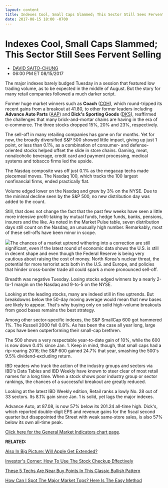 ```yaml
---
layout: content
title: Indexes Cool, Small Caps Slammed; This Sector Still Sees Fervent Selling
date: 2017-08-15 18:00 -0700
---
```



Indexes Cool, Small Caps Slammed; This Sector Still Sees Fervent Selling
=========================================================================




* [DAVID SAITO-CHUNG](https://www.investors.com/author/chungd/ "Posts by DAVID SAITO-CHUNG")
* 06:00 PM ET 08/15/2017




The major indexes barely budged Tuesday in a session that featured low trading volume, as to be expected in the middle of August. But the story for many retail companies followed a much darker script.




Former huge market winners such as **Coach** ([COH](https://research.investors.com/quote.aspx?symbol=COH)), which round-tripped its recent gains from a breakout at 41.80, to other former leaders including **Advance Auto Parts** ([AAP](https://research.investors.com/quote.aspx?symbol=AAP)) and **Dick's Sporting Goods** ([DKS](https://research.investors.com/quote.aspx?symbol=DKS)), reaffirmed the challenges that many brick-and-mortar chains are having in the era of e-commerce. The three stocks dropped 15%, 20% and 23%, respectively.


The sell-off in many retailing companies has gone on for months. Yet for now, the broadly diversified S&P 500 showed little impact, giving up just 1 point, or less than 0.1%, as a combination of consumer- and defense-oriented stocks helped offset the slide in store chains. Gaming, meat, nonalcoholic beverage, credit card and payment processing, medical systems and tobacco firms led the upside.


The Nasdaq composite was off just 0.1% as the megacap techs made piecemeal moves. The Nasdaq 100, which tracks the 100 largest nonfinancial firms, ended practically flat.


Volume edged lower on the Nasdaq and grew by 3% on the NYSE. Due to the minimal decline seen by the S&P 500, no new distribution day was added to the count.


Still, that does not change the fact that the past few weeks have seen a little more intensive profit-taking by mutual funds, hedge funds, banks, pensions, insurers and the like. As noted in the Market Pulse table, seven distribution days still count on the Nasdaq, an unusually high number. Remarkably, most of these sell-offs have been minor in scope.


![](https://www.investors.com/wp-content/uploads/2017/08/MP081517-182x300.png)The chances of a market uptrend withering into a correction are still significant, even if the latest round of economic data shows the U.S. is still in decent shape and even though the Federal Reserve is being very cautious about raising the cost of money. North Korea's nuclear threat, the potential for more terrorist acts both in the U.S. and Europe, and policies that hinder cross-border trade all could spark a more pronounced sell-off.


Breadth was negative Tuesday. Losing stocks edged winners by a nearly 2-to-1 margin on the Nasdaq and 9-to-5 on the NYSE.


Looking at the leading stocks, many are indeed still in fine uptrends. But breakdowns below the 50-day moving average would mean that new bases are likely to appear. That's why buying only on solid high-volume breakouts from good bases remains the best strategy.


Among other sector-specific indexes, the S&P SmallCap 600 got hammered 1%. The Russell 2000 fell 0.8%. As has been the case all year long, large caps have been outperforming their small-cap brethren.


The 500 shows a very respectable year-to-date gain of 10%, while the 600 is now down 0.4% since Jan. 1. Keep in mind, though, that small caps had a rip-roaring 2016; the S&P 600 gained 24.7% that year, smashing the 500's 9.5% dividend-excluding return.


IBD readers who track the action of the industry groups and sectors via IBD's Data Tables and IBD Weekly have known to steer clear of most retail names for a long time. When a stock shows poor industry group or sector rankings, the chances of a successful breakout are greatly reduced.


Looking at the latest IBD Weekly edition, Retail ranks a lowly No. 28 out of 33 sectors. Its 8.1% gain since Jan. 1 is solid, yet lags the major indexes.



Advance Auto, at 87.08, is now 57% below its 201.24 all-time high. Dick's, which reported double-digit EPS and revenue gains for the fiscal second quarter but disappointed the Street with weak same-store sales, is also 57% below its own all-time peak.


[Click here for the General Market Indicators chart page](https://www.investors.com/wp-content/uploads/2017/08/IBD1508152526GMI.pdf).


**RELATED:**


[Also In Big Picture: Will Apple Get Extended?](https://www.investors.com/market-trend/the-big-picture/indexes-cut-losses-amid-north-korea-crisis-will-apple-get-extended/)


[Investor's Corner: How To Use The Stock Checkup Effectively](https://www.investors.com/how-to-invest/investors-corner/how-to-invest-why-stock-checkup-is-a-can-slim-research-trove/)


[These 5 Techs Are Near Buy Points In This Classic Bullish Pattern](https://www.investors.com/market-trend/stock-market-today/sp-500-futures-tesla-leads-5-techs-near-buys-in-this-classic-bullish-pattern/)


[How Can I Spot The Major Market Tops? Here Is The Easy Method](https://www.investors.com/how-to-invest/investors-corner/how-do-you-spot-a-major-market-top-easy-look-for-heavy-distribution/)




